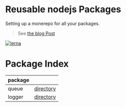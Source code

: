 # Reusable nodejs Packages
Setting up a monerepo for all your packages.

>See
> [the blog Post](https://medium.com/p/4228d23dd086/edit)

[![lerna](https://img.shields.io/badge/maintained%20with-lerna-cc00ff.svg)](https://lernajs.io/)


# Package Index
| package |     |
| ------- | --- |
| queue | [directory](packages/queue) |
| logger | [directory](packages/logger) |
